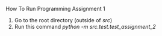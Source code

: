 How To Run Programming Assignment 1

1. Go to the root directory (outside of _src_)
2. Run this command _python -m src.test.test_assignment_2_
